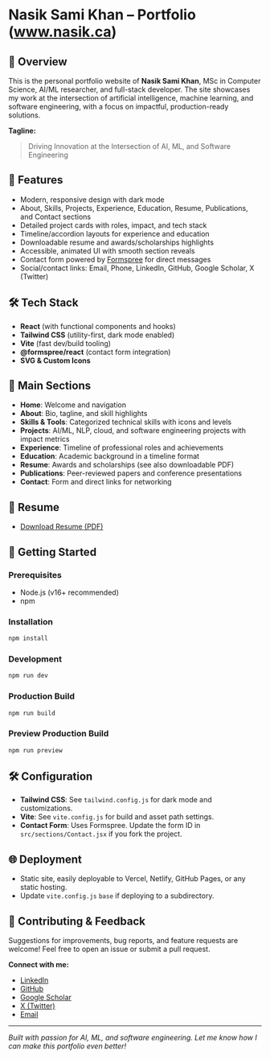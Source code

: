 # Nasik Sami Khan – Portfolio (www.nasik.ca)

## 🚀 Overview

This is the personal portfolio website of **Nasik Sami Khan**, MSc in Computer Science, AI/ML researcher, and full-stack developer. The site showcases my work at the intersection of artificial intelligence, machine learning, and software engineering, with a focus on impactful, production-ready solutions.

**Tagline:**
> Driving Innovation at the Intersection of AI, ML, and Software Engineering

## 🌟 Features
- Modern, responsive design with dark mode
- About, Skills, Projects, Experience, Education, Resume, Publications, and Contact sections
- Detailed project cards with roles, impact, and tech stack
- Timeline/accordion layouts for experience and education
- Downloadable resume and awards/scholarships highlights
- Accessible, animated UI with smooth section reveals
- Contact form powered by [Formspree](https://formspree.io/) for direct messages
- Social/contact links: Email, Phone, LinkedIn, GitHub, Google Scholar, X (Twitter)

## 🛠️ Tech Stack
- **React** (with functional components and hooks)
- **Tailwind CSS** (utility-first, dark mode enabled)
- **Vite** (fast dev/build tooling)
- **@formspree/react** (contact form integration)
- **SVG & Custom Icons**

## 📂 Main Sections
- **Home**: Welcome and navigation
- **About**: Bio, tagline, and skill highlights
- **Skills & Tools**: Categorized technical skills with icons and levels
- **Projects**: AI/ML, NLP, cloud, and software engineering projects with impact metrics
- **Experience**: Timeline of professional roles and achievements
- **Education**: Academic background in a timeline format
- **Resume**: Awards and scholarships (see also downloadable PDF)
- **Publications**: Peer-reviewed papers and conference presentations
- **Contact**: Form and direct links for networking

## 📄 Resume
- [Download Resume (PDF)](public/resume.pdf)

## 🚦 Getting Started

### Prerequisites
- Node.js (v16+ recommended)
- npm

### Installation
```bash
npm install
```

### Development
```bash
npm run dev
```

### Production Build
```bash
npm run build
```

### Preview Production Build
```bash
npm run preview
```

## 🛠️ Configuration
- **Tailwind CSS**: See `tailwind.config.js` for dark mode and customizations.
- **Vite**: See `vite.config.js` for build and asset path settings.
- **Contact Form**: Uses Formspree. Update the form ID in `src/sections/Contact.jsx` if you fork the project.

## 🌐 Deployment
- Static site, easily deployable to Vercel, Netlify, GitHub Pages, or any static hosting.
- Update `vite.config.js` `base` if deploying to a subdirectory.

## 🤝 Contributing & Feedback
Suggestions for improvements, bug reports, and feature requests are welcome! Feel free to open an issue or submit a pull request.

**Connect with me:**
- [LinkedIn](https://www.linkedin.com/in/nasiksami)
- [GitHub](https://github.com/nasiksami)
- [Google Scholar](https://scholar.google.com/citations?hl=en&user=NCdDTeEAAAAJ)
- [X (Twitter)](https://x.com/NasikSami)
- [Email](mailto:nasiksami@gmail.com)

---

*Built with passion for AI, ML, and software engineering. Let me know how I can make this portfolio even better!* 
